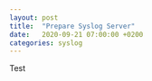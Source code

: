 ```yaml
---
layout: post
title:  "Prepare Syslog Server"
date:   2020-09-21 07:00:00 +0200
categories: syslog
---
```

Test